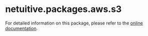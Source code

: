 # netuitive.packages.aws.s3

For detailed information on this package, please refer to the [online documentation](https://docs.virtana.com/en/aws.html).
